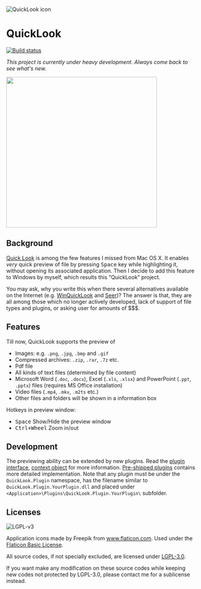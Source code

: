![QuickLook icon](https://cloud.githubusercontent.com/assets/1687847/26008086/060d9cca-374c-11e7-9345-7f0f0f91a421.png)

# QuickLook

[![Build status](https://ci.appveyor.com/api/projects/status/w5lx1mlq8b0mb8fo?svg=true)](https://ci.appveyor.com/project/xupefei/quicklook)

*This project is currently under heavy development. Always come back to see what's new.*

<img src="http://pooi.moe/QuickLook/sample.gif" width="400">

## Background
[Quick Look](https://en.wikipedia.org/wiki/Quick_Look) is among the few features I missed from Mac OS X. It enables *very* quick preview of file by pressing <kbd>Space</kbd> key while highlighting it, without opening its associated application. Then I decide to add this feature to Windows by myself, which results this “QuickLook” project.

You may ask, why you write this when there several alternatives available on the Internet (e.g. [WinQuickLook](https://github.com/shibayan/WinQuickLook) and [Seer](https://github.com/ccseer/Seer))? The answer is that, they are all among those which no longer actively developed, lack of support of file types and plugins, or asking user for amounts of $$$.

## Features
Till now, QuickLook supports the preview of 

 - Images: e.g. `.png`, `.jpg`, `.bmp` and `.gif`
 - Compressed archives: `.zip`, `.rar`, `.7z` etc.
 - Pdf file
 - All kinds of text files (determined by file content)
 - Microsoft Word (`.doc`, `.docx`), Excel (`.xls`, `.xlsx`) and PowerPoint (`.ppt`, `.pptx`) files (requires MS Office installation)
 - Video files (`.mp4`, `.mkv`, `.m2ts` etc.)
 - Other files and folders will be shown in a information box

Hotkeys in preview window:

 - <kbd>Space</kbd> Show/Hide the preview window
 - <kbd>Ctrl+Wheel</kbd> Zoom in/out

## Development

The previewing ability can be extended by new plugins. Read the [plugin interface](https://github.com/xupefei/QuickLook/blob/master/QuickLook/Plugin/IViewer.cs), [context object](https://github.com/xupefei/QuickLook/blob/master/QuickLook/Plugin/ContextObject.cs) for more information. [Pre-shipped plugins](https://github.com/xupefei/QuickLook/tree/master/QuickLook.Plugin) contains more detailed implementation.
Note that any plugin must be under the `QuickLook.Plugin` namespace, has the filename similar to `QuickLook.Plugin.YourPlugin.dll` and placed under `<Application>\Plugins\QuickLook.Plugin.YourPlugin\` subfolder.

## Licenses

![LGPL-v3](http://www.gnu.org/graphics/lgplv3-147x51.png)

Application icons made by Freepik from www.flaticon.com. Used under the [Flaticon Basic License](http://file000.flaticon.com/downloads/license/license.pdf).

All source codes, if not specially excluded, are licensed under [LGPL-3.0](https://opensource.org/licenses/LGPL-3.0).

If you want make any modification on these source codes while keeping new codes not protected by LGPL-3.0, please contact me for a sublicense instead.
